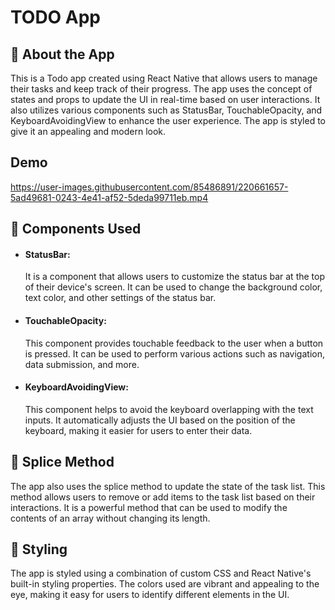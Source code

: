 # TODO App
## 📱 About the App
This is a Todo app created using React Native that allows users to manage their tasks and keep track of their progress. The app uses the concept of states and props to update the UI in real-time based on user interactions. It also utilizes various components such as StatusBar, TouchableOpacity, and KeyboardAvoidingView to enhance the user experience. The app is styled to give it an appealing and modern look.


## Demo

https://user-images.githubusercontent.com/85486891/220661657-5ad49681-0243-4e41-af52-5deda99711eb.mp4


## 📜 Components Used
- #### StatusBar:
     It is a component that allows users to customize the status bar at the top of their device's screen. It can be used to change the background color, text color, and other settings of the status bar.

- #### TouchableOpacity: 
    This component provides touchable feedback to the user when a button is pressed. It can be used to perform various actions such as navigation, data submission, and more.

- #### KeyboardAvoidingView:
     This component helps to avoid the keyboard overlapping with the text inputs. It automatically adjusts the UI based on the position of the keyboard, making it easier for users to enter their data.

## 📝 Splice Method
The app also uses the splice method to update the state of the task list. This method allows users to remove or add items to the task list based on their interactions. It is a powerful method that can be used to modify the contents of an array without changing its length.

## 🎨 Styling
The app is styled using a combination of custom CSS and React Native's built-in styling properties. The colors used are vibrant and appealing to the eye, making it easy for users to identify different elements in the UI.
